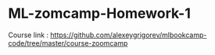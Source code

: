 # ML-zomcamp-Homework-1
Course link : https://github.com/alexeygrigorev/mlbookcamp-code/tree/master/course-zoomcamp 
